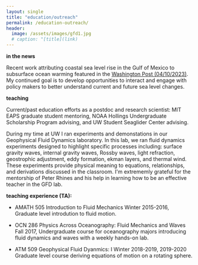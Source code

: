 ```yaml
---
layout: single
title: "education/outreach"
permalink: /education-outreach/
header:
  image: /assets/images/gfd1.jpg
  # caption: "[title](link)
---
```


**in the news** 

Recent work attributing coastal sea level rise in the Gulf of Mexico to subsurface ocean warming featured in the [Washington Post (04/10/2023)](https://www.washingtonpost.com/climate-environment/2023/04/10/sea-level-rise-southern-us/). My continued goal is to develop opportunities to interact and engage with policy makers to better understand current and future sea level changes.  

**teaching**

Current/past education efforts as a postdoc and research scientist: MIT EAPS graduate student mentoring, NOAA Hollings Undergraduate Scholarship Program advising, and UW Student Seaglider Center advising.    

During my time at UW I ran experiments and demonstations in our Geophysical Fluid Dynamics laboratory. In this lab, we ran fluid dynamics experiments designed to highlight specific processes including: surface gravity waves, internal gravity waves, Rossby waves, light refraction, geostrophic adjustment, eddy formation, ekman layers, and thermal wind. These experiments provide physical meaning to equations, relationships, and derivations discussed in the classroom. I'm extrememly grateful for the mentorship of Peter Rhines and his help in learning how to be an effective teacher in the GFD lab.

**teaching experience (TA):**

- AMATH 505 Introduction to Fluid Mechanics Winter 2015-2016, Graduate level introdution to fluid motion. 

- OCN 286 Physics Across Oceanography: Fluid Mechanics and Waves Fall 2017, Undergraduate course for oceanography majors introducing fluid dynamics and waves with a weekly hands-on lab. 

- ATM 509 Geophysical Fluid Dyanmics: I Winter 2018-2019, 2019-2020 Graduate level course deriving equations of motion on a rotating sphere. 
